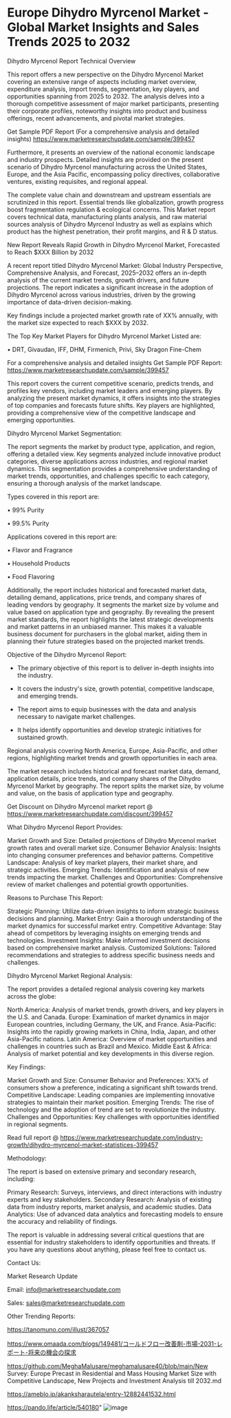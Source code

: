 # Europe Dihydro Myrcenol Market - Global Market Insights and Sales Trends 2025 to 2032
Dihydro Myrcenol Report Technical Overview

This report offers a new perspective on the Dihydro Myrcenol Market covering an extensive range of aspects including market overview, expenditure analysis, import trends, segmentation, key players, and opportunities spanning from 2025 to 2032. The analysis delves into a thorough competitive assessment of major market participants, presenting their corporate profiles, noteworthy insights into product and business offerings, recent advancements, and pivotal market strategies.

Get Sample PDF Report (For a comprehensive analysis and detailed insights) https://www.marketresearchupdate.com/sample/399457

Furthermore, it presents an overview of the national economic landscape and industry prospects. Detailed insights are provided on the present scenario of Dihydro Myrcenol manufacturing across the United States, Europe, and the Asia Pacific, encompassing policy directives, collaborative ventures, existing requisites, and regional appeal.

The complete value chain and downstream and upstream essentials are scrutinized in this report. Essential trends like globalization, growth progress boost fragmentation regulation & ecological concerns. This Market report covers technical data, manufacturing plants analysis, and raw material sources analysis of Dihydro Myrcenol Industry as well as explains which product has the highest penetration, their profit margins, and R & D status.

New Report Reveals Rapid Growth in Dihydro Myrcenol Market, Forecasted to Reach $XXX Billion by 2032

A recent report titled Dihydro Myrcenol Market: Global Industry Perspective, Comprehensive Analysis, and Forecast, 2025–2032 offers an in-depth analysis of the current market trends, growth drivers, and future projections. The report indicates a significant increase in the adoption of Dihydro Myrcenol across various industries, driven by the growing importance of data-driven decision-making.

Key findings include a projected market growth rate of XX% annually, with the market size expected to reach $XXX by 2032.

The Top Key Market Players for Dihydro Myrcenol Market Listed are:

• DRT, Givaudan, IFF, DHM, Firmenich, Privi, Sky Dragon Fine-Chem

For a comprehensive analysis and detailed insights Get Sample PDF Report: https://www.marketresearchupdate.com/sample/399457

This report covers the current competitive scenario, predicts trends, and profiles key vendors, including market leaders and emerging players. By analyzing the present market dynamics, it offers insights into the strategies of top companies and forecasts future shifts. Key players are highlighted, providing a comprehensive view of the competitive landscape and emerging opportunities.

Dihydro Myrcenol Market Segmentation:

The report segments the market by product type, application, and region, offering a detailed view. Key segments analyzed include innovative product categories, diverse applications across industries, and regional market dynamics. This segmentation provides a comprehensive understanding of market trends, opportunities, and challenges specific to each category, ensuring a thorough analysis of the market landscape.

Types covered in this report are:

• 99% Purity

• 99.5% Purity

Applications covered in this report are:

• Flavor and Fragrance

• Household Products

• Food Flavoring

Additionally, the report includes historical and forecasted market data, detailing demand, applications, price trends, and company shares of leading vendors by geography. It segments the market size by volume and value based on application type and geography. By revealing the present market standards, the report highlights the latest strategic developments and market patterns in an unbiased manner. This makes it a valuable business document for purchasers in the global market, aiding them in planning their future strategies based on the projected market trends.

Objective of the Dihydro Myrcenol Report:

- The primary objective of this report is to deliver in-depth insights into the industry.

- It covers the industry's size, growth potential, competitive landscape, and emerging trends.

- The report aims to equip businesses with the data and analysis necessary to navigate market challenges.

- It helps identify opportunities and develop strategic initiatives for sustained growth.

Regional analysis covering North America, Europe, Asia-Pacific, and other regions, highlighting market trends and growth opportunities in each area.

The market research includes historical and forecast market data, demand, application details, price trends, and company shares of the Dihydro Myrcenol Market by geography. The report splits the market size, by volume and value, on the basis of application type and geography.

Get Discount on Dihydro Myrcenol market report @ https://www.marketresearchupdate.com/discount/399457

What Dihydro Myrcenol Report Provides:

Market Growth and Size: Detailed projections of Dihydro Myrcenol market growth rates and overall market size.
Consumer Behavior Analysis: Insights into changing consumer preferences and behavior patterns.
Competitive Landscape: Analysis of key market players, their market share, and strategic activities.
Emerging Trends: Identification and analysis of new trends impacting the market.
Challenges and Opportunities: Comprehensive review of market challenges and potential growth opportunities.

Reasons to Purchase This Report:

Strategic Planning: Utilize data-driven insights to inform strategic business decisions and planning.
Market Entry: Gain a thorough understanding of the market dynamics for successful market entry.
Competitive Advantage: Stay ahead of competitors by leveraging insights on emerging trends and technologies.
Investment Insights: Make informed investment decisions based on comprehensive market analysis.
Customized Solutions: Tailored recommendations and strategies to address specific business needs and challenges.

Dihydro Myrcenol Market Regional Analysis:

The report provides a detailed regional analysis covering key markets across the globe:

North America: Analysis of market trends, growth drivers, and key players in the U.S. and Canada.
Europe: Examination of market dynamics in major European countries, including Germany, the UK, and France.
Asia-Pacific: Insights into the rapidly growing markets in China, India, Japan, and other Asia-Pacific nations.
Latin America: Overview of market opportunities and challenges in countries such as Brazil and Mexico.
Middle East & Africa: Analysis of market potential and key developments in this diverse region.

Key Findings:

Market Growth and Size:
Consumer Behavior and Preferences: XX% of consumers show a preference, indicating a significant shift towards trend.
Competitive Landscape: Leading companies are implementing innovative strategies to maintain their market position.
Emerging Trends: The rise of technology and the adoption of trend are set to revolutionize the industry.
Challenges and Opportunities: Key challenges with opportunities identified in regional segments.

Read full report @ https://www.marketresearchupdate.com/industry-growth/dihydro-myrcenol-market-statistices-399457

Methodology:

The report is based on extensive primary and secondary research, including:

Primary Research: Surveys, interviews, and direct interactions with industry experts and key stakeholders.
Secondary Research: Analysis of existing data from industry reports, market analysis, and academic studies.
Data Analytics: Use of advanced data analytics and forecasting models to ensure the accuracy and reliability of findings.

The report is valuable in addressing several critical questions that are essential for industry stakeholders to identify opportunities and threats. If you have any questions about anything, please feel free to contact us.

Contact Us:

Market Research Update

Email: info@marketresearchupdate.com

Sales: sales@marketresearchupdate.com

Other Trending Reports:

https://tanomuno.com/illust/367057

https://www.omaada.com/blogs/149481/コールドフロー改善剤-市場-2031-レポート-将来の機会の探求

https://github.com/MeghaMalusare/meghamalusare40/blob/main/New Survey: Europe Precast in Residential and Mass Housing Market Size with Competitive Landscape, New Projects and Investment Analysis till 2032.md

https://ameblo.jp/akanksharautela/entry-12882441532.html

https://pando.life/article/540180"
![image](https://github.com/user-attachments/assets/ecdfa517-e2e1-43e4-a75c-4267f18a0b1d)
